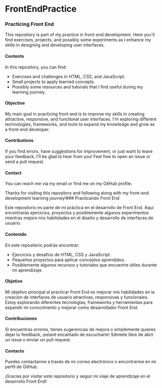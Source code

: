 ﻿# FrontEndPractice
### Practicing Front End

This repository is part of my practice in front-end development. Here you'll find exercises, projects, and possibly some experiments as I enhance my skills in designing and developing user interfaces.

#### Contents

In this repository, you can find:

- Exercises and challenges in HTML, CSS, and JavaScript.
- Small projects to apply learned concepts.
- Possibly some resources and tutorials that I find useful during my learning journey.

#### Objective

My main goal in practicing front end is to improve my skills in creating attractive, responsive, and functional user interfaces. I'm exploring different technologies, frameworks, and tools to expand my knowledge and grow as a front-end developer.

#### Contributions

If you find errors, have suggestions for improvement, or just want to leave your feedback, I'll be glad to hear from you! Feel free to open an issue or send a pull request.

#### Contact

You can reach me via my email or find me on my GitHub profile.

Thanks for visiting this repository and following along with my front-end development learning journey!### Practicando Front End

Este repositorio es parte de mi práctica en el desarrollo de Front End. Aquí encontrarás ejercicios, proyectos y posiblemente algunos experimentos mientras mejoro mis habilidades en el diseño y desarrollo de interfaces de usuario.

#### Contenido

En este repositorio podrás encontrar:

- Ejercicios y desafíos de HTML, CSS y JavaScript.
- Pequeños proyectos para aplicar conceptos aprendidos.
- Posiblemente algunos recursos y tutoriales que encuentre útiles durante mi aprendizaje.

#### Objetivo

Mi objetivo principal al practicar Front End es mejorar mis habilidades en la creación de interfaces de usuario atractivas, responsivas y funcionales. Estoy explorando diferentes tecnologías, frameworks y herramientas para expandir mi conocimiento y mejorar como desarrollador Front End.

#### Contribuciones

Si encuentras errores, tienes sugerencias de mejora o simplemente quieres dejar tu feedback, ¡estaré encantado de escucharte! Siéntete libre de abrir un issue o enviar un pull request.

#### Contacto

Puedes contactarme a través de mi correo electrónico o encontrarme en mi perfil de GitHub.

¡Gracias por visitar este repositorio y seguir mi viaje de aprendizaje en el desarrollo Front End!

